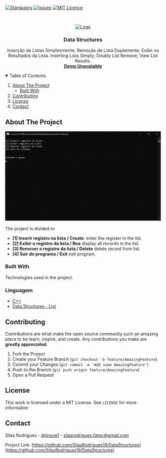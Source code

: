 [![Stargazers][stars-shield]][stars-url]
[![Issues][issues-shield]][issues-url]
[![MIT Licence][license-shield]][license-url]


<!-- PROJECT LOGO -->
<br />
<p align="center">
  <a href="#">
    <img src="https://glisteneducation.com/wp-content/uploads/2020/06/042a032ef07597e1e3e35c037d972142.png" alt="Logo" width="80" height="80">
  </a>

  <h3 align="center">Data Structures</h3>

  <p align="center">
    Inserção de Listas Simplesmente; Remoção de Lista Duplamente; Exibir os Resultados da Lista.
    Inserting Lists Simply; Doubly List Remove; View List Results.
    <br />
    <a href="#"><strong>Demo Unavalaible</strong></a>
    <br />
  </p>
</p>



<!-- TABLE OF CONTENTS -->
<details open="open">
  <summary>Table of Contents</summary>
  <ol>
    <li>
      <a href="#about-the-project">About The Project</a>
      <ul>
        <li><a href="#built-with">Built With</a></li>
      </ul>
    </li>
    <li><a href="#contributing">Contributing</a></li>
    <li><a href="#license">License</a></li>
    <li><a href="#contact">Contact</a></li>
  </ol>
</details>



<!-- ABOUT THE PROJECT -->
## About The Project

[![About View][About View]](https://github.com/SilasRodrigues19/DataStructures)



The project is divided in:
* **[1] Inserir registro na lista / Create**: enter the register in the list.
* **[2] Exibir o registro da lista / Rea** display all records in the list.
* **[3] Remover o registro da lista / Delete** delete record from list.
* **[4] Sair do programa / Exit** exit program.

### Built With

Technologies used in the project.

### Linguagem
* [C++](https://en.wikipedia.org/wiki/C%2B%2B)
* [Data Structures - List](https://en.wikipedia.org/wiki/List_of_data_structures)


<!-- CONTRIBUTING -->
## Contributing

Contributions are what make the open source community such an amazing place to be learn, inspire, and create. Any contributions you make are **greatly appreciated**.

1. Fork the Project
2. Create your Feature Branch (`git checkout -b feature/AmazingFeature`)
3. Commit your Changes (`git commit -m 'Add some AmazingFeature'`)
4. Push to the Branch (`git push origin feature/AmazingFeature`)
5. Open a Pull Request


<!-- LICENSE -->
## License

This work is licensed under a MIT License. See `LICENSE` for more information


<!-- CONTACT -->
## Contact

Silas Rodrigues - [@jinuye1](https://twitter.com/jinuye1) - silasrodrigues.fatec@gmail.com

Project Link: [https://github.com/SilasRodrigues19/DataStructures](https://github.com/SilasRodrigues19/DataStructures)

   
   <!-- MARKDOWN LINKS & IMAGES -->
<!-- https://www.markdownguide.org/basic-syntax/#reference-style-links -->
[contributors-shield]: https://img.shields.io/github/contributors/SilasRodrigues19/DataStructures.svg?style=for-the-badge
[contributors-url]: https://github.com/SilasRodrigues19/DataStructures/graphs/contributors
[forks-shield]: https://img.shields.io/github/forks/SilasRodrigues19/DataStructures.svg?style=for-the-badge
[forks-url]: https://github.com/SilasRodrigues19/DataStructures/network/members
[stars-shield]: https://img.shields.io/github/stars/SilasRodrigues19/DataStructures.svg?style=for-the-badge
[stars-url]: https://github.com/SilasRodrigues19/DataStructures/stargazers
[issues-shield]: https://img.shields.io/github/issues/SilasRodrigues19/DataStructures.svg?style=for-the-badge
[issues-url]: https://github.com/SilasRodrigues19/DataStructures/issues
[license-shield]: https://img.shields.io/github/license/SilasRodrigues19/DataStructures.svg?style=for-the-badge
[license-url]: https://github.com/SilasRodrigues19/DataStructures/blob/master/LICENSE
[About View]: https://github.com/SilasRodrigues19/DataStructures/blob/main/img/preview.gif
